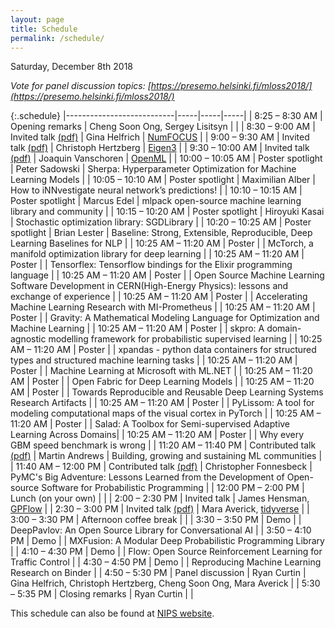 ```yaml
---
layout: page
title: Schedule
permalink: /schedule/
---
```


Saturday, December 8th 2018

*Vote for panel discussion topics: [https://presemo.helsinki.fi/mloss2018/](https://presemo.helsinki.fi/mloss2018/)*

{:.schedule}
|---------------------------|-----|-----|-----|
| 8:25 &ndash; 8:30 AM      | Opening remarks | Cheng Soon Ong, Sergey Lisitsyn |  |
| 8:30 &ndash; 9:00 AM      | Invited talk [(pdf)](/assets/pdf/helfrich.pdf) | Gina Helfrich | [NumFOCUS](https://numfocus.org)     | 
| 9:00 &ndash; 9:30 AM      | Invited talk [(pdf)](/assets/pdf/hertzberg.pdf)  | Christoph Hertzberg | [Eigen3](http://eigen.tuxfamily.org) |
| 9:30 &ndash; 10:00 AM     | Invited talk [(pdf)](/assets/pdf/vanschoren.pdf) | Joaquin Vanschoren | [OpenML](https://www.openml.org)  |
| 10:00 &ndash; 10:05 AM    | Poster spotlight | Peter Sadowski   | Sherpa: Hyperparameter Optimization for Machine Learning Models |
| 10:05 &ndash; 10:10 AM    | Poster spotlight | Maximilian Alber | How to iNNvestigate neural network’s predictions! |
| 10:10 &ndash; 10:15 AM    | Poster spotlight | Marcus Edel      | mlpack open-source machine learning library and community |
| 10:15 &ndash; 10:20 AM    | Poster spotlight | Hiroyuki Kasai   | Stochastic optimization library: SGDLibrary |
| 10:20 &ndash; 10:25 AM    | Poster spotlight | Brian Lester     | Baseline: Strong, Extensible, Reproducible, Deep Learning Baselines for NLP |
| 10:25 AM &ndash; 11:20 AM | Poster               | | McTorch, a manifold optimization library for deep learning |
| 10:25 AM &ndash; 11:20 AM | Poster               | | Tensorflex: Tensorflow bindings for the Elixir programming language |
| 10:25 AM &ndash; 11:20 AM | Poster               | | Open Source Machine Learning Software Development in CERN(High-Energy Physics): lessons and exchange of experience |
| 10:25 AM &ndash; 11:20 AM | Poster               | | Accelerating Machine Learning Research with MI-Prometheus |
| 10:25 AM &ndash; 11:20 AM | Poster               | | Gravity: A Mathematical Modeling Language for Optimization and Machine Learning |
| 10:25 AM &ndash; 11:20 AM | Poster               | | skpro: A domain-agnostic modelling framework for probabilistic supervised learning |
| 10:25 AM &ndash; 11:20 AM | Poster               | | xpandas - python data containers for structured types and structured machine learning tasks |
| 10:25 AM &ndash; 11:20 AM | Poster               | | Machine Learning at Microsoft with ML.NET |
| 10:25 AM &ndash; 11:20 AM | Poster               | | Open Fabric for Deep Learning Models |
| 10:25 AM &ndash; 11:20 AM | Poster               | | Towards Reproducible and Reusable Deep Learning Systems Research Artifacts |
| 10:25 AM &ndash; 11:20 AM | Poster               | | PyLissom: A tool for modeling computational maps of the visual cortex in PyTorch |
| 10:25 AM &ndash; 11:20 AM | Poster               | | Salad: A Toolbox for Semi-supervised Adaptive Learning Across Domains|
| 10:25 AM &ndash; 11:20 AM | Poster               | | Why every GBM speed benchmark is wrong |
| 11:20 AM &ndash; 11:40 PM | Contributed talk [(pdf)](/assets/pdf/andrews.pdf) | Martin Andrews | Building, growing and sustaining ML communities |
| 11:40 AM &ndash; 12:00 PM | Contributed talk [(pdf)](/assets/pdf/fonnesbeck.pdf) | Christopher Fonnesbeck | PyMC's Big Adventure: Lessons Learned from the Development of Open-source Software for Probabilistic Programming |
| 12:00 PM &ndash; 2:00 PM | Lunch (on your own)                          |                             |
| 2:00 &ndash; 2:30 PM    | Invited talk                                 | James Hensman, [GPFlow](https://github.com/GPflow/GPflow)       |
| 2:30 &ndash; 3:00 PM    | Invited talk [(pdf)](/assets/pdf/averick.pdf) | Mara Averick, [tidyverse](https://www.tidyverse.org)     |
| 3:00 &ndash; 3:30 PM    | Afternoon coffee break                       |                             |
| 3:30 &ndash; 3:50 PM    | Demo                 | | DeepPavlov: An Open Source Library for Conversational AI |
| 3:50 &ndash; 4:10 PM    | Demo                 | | MXFusion: A Modular Deep Probabilistic Programming Library |
| 4:10 &ndash; 4:30 PM    | Demo                 | | Flow: Open Source Reinforcement Learning for Traffic Control |
| 4:30 &ndash; 4:50 PM    | Demo                 | | Reproducing Machine Learning Research on Binder |
| 4:50 &ndash; 5:30 PM    | Panel discussion      | Ryan Curtin | Gina Helfrich, Christoph Hertzberg, Cheng Soon Ong, Mara Averick |
| 5:30 &ndash; 5:35 PM    | Closing remarks       | Ryan Curtin | |

This schedule can also be found at [NIPS website](https://nips.cc/Conferences/2018/Schedule?showEvent=10920).
